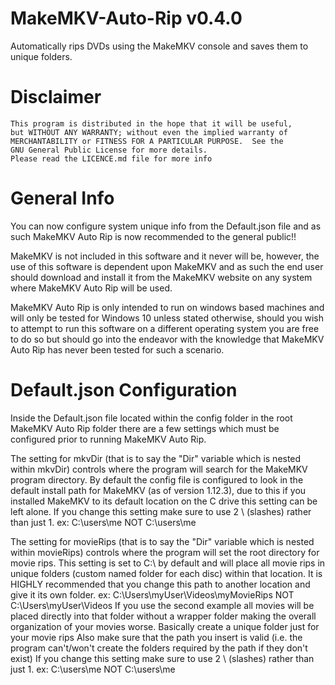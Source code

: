 # MakeMKV-Auto-Rip v0.4.0
Automatically rips DVDs using the MakeMKV console and saves them to unique folders.

# Disclaimer
    This program is distributed in the hope that it will be useful,
    but WITHOUT ANY WARRANTY; without even the implied warranty of
    MERCHANTABILITY or FITNESS FOR A PARTICULAR PURPOSE.  See the
    GNU General Public License for more details.
	Please read the LICENCE.md file for more info

# General Info
You can now configure system unique info from the Default.json file and as such MakeMKV Auto Rip is now recommended to the general public!!

MakeMKV is not included in this software and it never will be, however, the use of this software is dependent upon MakeMKV and as such the end user should download and install it from the MakeMKV website on any system where MakeMKV Auto Rip will be used.

MakeMKV Auto Rip is only intended to run on windows based machines and will only be tested for Windows 10 unless stated otherwise, should you wish to attempt to run this software on a different operating system you are free to do so but should go into the endeavor with the knowledge that MakeMKV Auto Rip has never been tested for such a scenario.

# Default.json Configuration
Inside the Default.json file located within the config folder in the root MakeMKV Auto Rip folder there are a few settings which must be configured prior to running MakeMKV Auto Rip.

The setting for mkvDir (that is to say the "Dir" variable which is nested within mkvDir) controls where the program will search for the MakeMKV program directory.
By default the config file is configured to look in the default install path for MakeMKV (as of version 1.12.3), due to this if you installed MakeMKV to its default location on the C drive this setting can be left alone.
If you change this setting make sure to use 2 \ (slashes) rather than just 1.
	ex: C:\\users\\me
	NOT C:\users\me

The setting for movieRips (that is to say the "Dir" variable which is nested within movieRips) controls where the program will set the root directory for movie rips.
This setting is set to C:\\ by default and will place all movie rips in unique folders (custom named folder for each disc) within that location.
It is HIGHLY recommended that you change this path to another location and give it its own folder.
	ex: C:\\Users\\myUser\\Videos\\myMovieRips
	NOT C:\\Users\\myUser\\Videos
If you use the second example all movies will be placed directly into that folder without a wrapper folder making the overall organization of your movies worse.
	Basically create a unique folder just for your movie rips
Also make sure that the path you insert is valid (i.e. the program can't/won't create the folders required by the path if they don't exist)
If you change this setting make sure to use 2 \ (slashes) rather than just 1.
	ex: C:\\users\\me
	NOT C:\users\me